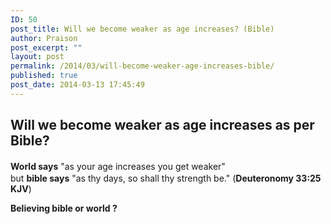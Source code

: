```yaml
---
ID: 50
post_title: Will we become weaker as age increases? (Bible)
author: Praison
post_excerpt: ""
layout: post
permalink: /2014/03/will-become-weaker-age-increases-bible/
published: true
post_date: 2014-03-13 17:45:49
---
```

<h2>Will we become weaker as age increases as per Bible?</h2>
<div>
<div><b style="line-height: 1.5;">World says</b><span style="line-height: 1.5;"> "as your age increases you get weaker" </span></div>
<div>but <b>bible says</b> "as thy days, so shall thy strength be." (<strong>Deuteronomy 33:25 KJV</strong>)

<b>Believing bible or world ?</b></div>
<div></div>
</div>
<div>
<div tabindex="0" role="button" data-tooltip="Share this post"></div>
</div>